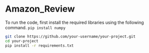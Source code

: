 # Amazon_Review
To run the code, first install the required libraries using the following command.
`pip install numpy`
```bash
git clone https://github.com/your-username/your-project.git
cd your-project
pip install -r requirements.txt
